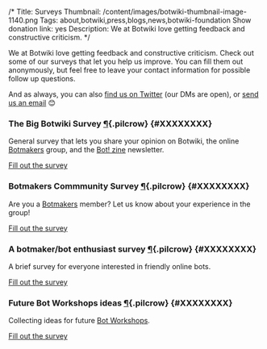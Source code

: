 /*
Title: Surveys
Thumbnail: /content/images/botwiki-thumbnail-image-1140.png
Tags: about,botwiki,press,blogs,news,botwiki-foundation
Show donation link: yes
Description: We at Botwiki love getting feedback and constructive criticism.
*/

We at Botwiki love getting feedback and constructive criticism. Check out some of our surveys that let you help us improve. You can fill them out anonymously, but feel free to leave your contact information for possible follow up questions.

And as always, you can also [find us on Twitter](https://twitter.com/botwikidotorg) (our DMs are open), or [send us an email](mailto:stefan@botwiki.org?cc=v@veronicabelmont.com) 😊

### The Big Botwiki Survey [¶](#XXXXXXXX){.pilcrow} {#XXXXXXXX}

General survey that lets you share your opinion on Botwiki, the online [Botmakers](https://botmakers.org) group, and the [Bot! zine](https://botzine.org) newsletter.

<a class="btn" href="https://botwiki.org/survey/the-big-botwiki-survey">Fill out the survey</a>


### Botmakers Commmunity Survey [¶](#XXXXXXXX){.pilcrow} {#XXXXXXXX}

Are you a [Botmakers](https://botmakers.org) member? Let us know about your experience in the group!

<a class="btn" href="https://botwiki.org/survey/botmakers-community-survey">Fill out the survey</a>

### A botmaker/bot enthusiast survey [¶](#XXXXXXXX){.pilcrow} {#XXXXXXXX}

A brief survey for everyone interested in friendly online bots.

<a class="btn" href="https://botwiki.org/survey/botmaking-01">Fill out the survey</a>

### Future Bot Workshops ideas [¶](#XXXXXXXX){.pilcrow} {#XXXXXXXX}

Collecting ideas for future [Bot Workshops](/bot-workshops/).

<a class="btn" href="https://botwiki.org/survey/bot-workshop-ideas">Fill out the survey</a>


<!--
### Botwiki Bot Workshop Feedback [¶](#XXXXXXXX){.pilcrow} {#XXXXXXXX}

<a class="btn" href="https://botwiki.org/survey/bot-workshop-feedback">Fill out the survey</a>

->

### A quick bot survey [¶](#XXXXXXXX){.pilcrow} {#XXXXXXXX}

This is just us trying to figure out [what a bot actually is](/what-is-a-bot).

<a class="btn" href="https://botwiki.org/survey/quick-bot-survey">Fill out the survey</a>


### Survey about experience with open-source projects [¶](#XXXXXXXX){.pilcrow} {#XXXXXXXX}

<a class="btn" href="https://botwiki.org/survey/opensource">Fill out the survey</a>

